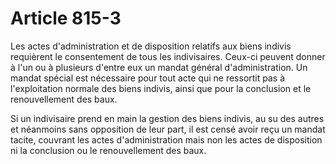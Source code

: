 # Article 815-3

Les actes d'administration et de disposition relatifs aux biens indivis requièrent le consentement de tous les indivisaires. Ceux-ci peuvent donner à l'un ou à plusieurs d'entre eux un mandat général d'administration. Un mandat spécial est nécessaire pour tout acte qui ne ressortit pas à l'exploitation normale des biens indivis, ainsi que pour la conclusion et le renouvellement des baux.

Si un indivisaire prend en main la gestion des biens indivis, au su des autres et néanmoins sans opposition de leur part, il est censé avoir reçu un mandat tacite, couvrant les actes d'administration mais non les actes de disposition ni la conclusion ou le renouvellement des baux.
